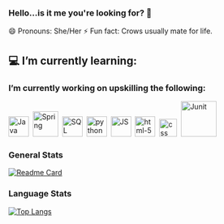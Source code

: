 ### Hello...is it me you're looking for? 👋

😄 Pronouns: She/Her
⚡ Fun fact: Crows usually mate for life.

## 💻 I’m currently learning:
### I’m currently working on upskilling the following:
<img src="https://i.imgur.com/FI6zNOd.png" width="40px" alt="Java"/> &nbsp;<img src="https://i.imgur.com/s9UZ2zj.png" width="50px" alt="Spring"/> &nbsp;<img src="https://i.imgur.com/p0iInfp.png" width="40px" alt="SQL"/> &nbsp;<img src="https://i.imgur.com/Gt41wVy.png" width="40px" alt="python" /> &nbsp;<img src="https://i.imgur.com/o0GEoUG.png" width="40px" alt="JS"/> &nbsp;<img src="https://i.imgur.com/TSZVG5g.png" width="40px" alt="html-5" /> &nbsp;<img src="https://i.imgur.com/9xbG6Ox.png" width="35px" alt="css"/> &nbsp;<img src="https://i.imgur.com/1z0WLUq.png" width="70px" alt="Junit"/>

### General Stats
[![Readme Card](https://github-readme-stats.vercel.app/api/pin/?username=catstacks&repo=github-readme-stats)](https://github.com/catstacks/github-readme-stats&show_icons=true&theme=tokyonight)

### Language Stats
[![Top Langs](https://github-readme-stats.vercel.app/api/top-langs/?username=catstacks)](https://github.com/catstacks/github-readme-stats&theme=tokyonight)
